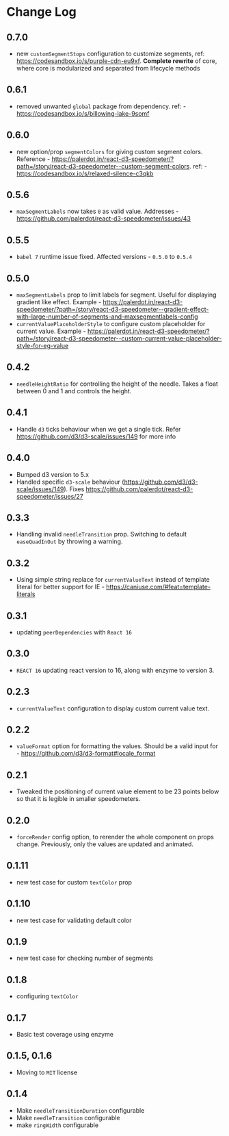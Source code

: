 # Change Log

## 0.7.0
- new `customSegmentStops` configuration to customize segments, ref: https://codesandbox.io/s/purple-cdn-eu9xf. **Complete rewrite** of core, where core is modularized and separated from lifecycle methods

## 0.6.1
- removed unwanted `global` package from dependency. ref: - https://codesandbox.io/s/billowing-lake-9somf

## 0.6.0
- new option/prop `segmentColors` for giving custom segment colors. Reference - https://palerdot.in/react-d3-speedometer/?path=/story/react-d3-speedometer--custom-segment-colors. ref: - https://codesandbox.io/s/relaxed-silence-c3qkb 

## 0.5.6
- `maxSegmentLabels` now takes `0` as valid value. Addresses - https://github.com/palerdot/react-d3-speedometer/issues/43

## 0.5.5 
- `babel 7` runtime issue fixed. Affected versions - `0.5.0` to `0.5.4`

## 0.5.0
- `maxSegmentLabels` prop to limit labels for segment. Useful for displaying gradient like effect. Example - https://palerdot.in/react-d3-speedometer/?path=/story/react-d3-speedometer--gradient-effect-with-large-number-of-segments-and-maxsegmentlabels-config
- `currentValuePlaceholderStyle` to configure custom placeholder for current value. Example - https://palerdot.in/react-d3-speedometer/?path=/story/react-d3-speedometer--custom-current-value-placeholder-style-for-eg-value

## 0.4.2
- `needleHeightRatio` for controlling the height of the needle. Takes a float between 0 and 1 and controls the height.

## 0.4.1
- Handle `d3` ticks behaviour when we get a single tick. Refer https://github.com/d3/d3-scale/issues/149 for more info

## 0.4.0
- Bumped d3 version to 5.x
- Handled specific `d3-scale` behaviour (https://github.com/d3/d3-scale/issues/149). Fixes https://github.com/palerdot/react-d3-speedometer/issues/27

## 0.3.3
- Handling invalid `needleTransition` prop. Switching to default `easeQuadInOut` by throwing a warning.

## 0.3.2
- Using simple string replace for `currentValueText` instead of template literal for better support for IE - https://caniuse.com/#feat=template-literals

## 0.3.1
- updating `peerDependencies` with `React 16` 

## 0.3.0
- `REACT 16` updating react version to 16, along with enzyme to version 3.

## 0.2.3
- `currentValueText` configuration to display custom current value text.

## 0.2.2
- `valueFormat` option for formatting the values. Should be a valid input for - https://github.com/d3/d3-format#locale_format

## 0.2.1
- Tweaked the positioning of current value element to be 23 points below so that it is legible in smaller speedometers.

## 0.2.0
- `forceRender` config option, to rerender the whole component on props change. Previously, only the values are updated and animated.

## 0.1.11
- new test case for custom `textColor` prop

## 0.1.10
- new test case for validating default color

## 0.1.9
- new test case for checking number of segments

## 0.1.8
- configuring `textColor`

## 0.1.7
- Basic test coverage using enzyme

## 0.1.5, 0.1.6

- Moving to `MIT` license

## 0.1.4

- Make `needleTransitionDuration` configurable
- Make `needleTransition` configurable
- make `ringWidth` configurable
